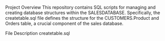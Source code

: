 Project Overview
This repository contains SQL scripts for managing and creating database structures within the SALESDATABASE. 
Specifically, the createtable.sql file defines the structure for the CUSTOMERS.Product and Orders  table, a crucial component of the sales database.

File Description
createtable.sql
